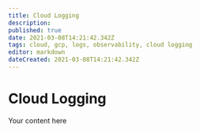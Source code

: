 ```yaml
---
title: Cloud Logging
description: 
published: true
date: 2021-03-08T14:21:42.342Z
tags: cloud, gcp, logs, observability, cloud logging
editor: markdown
dateCreated: 2021-03-08T14:21:42.342Z
---
```


# Cloud Logging
Your content here
